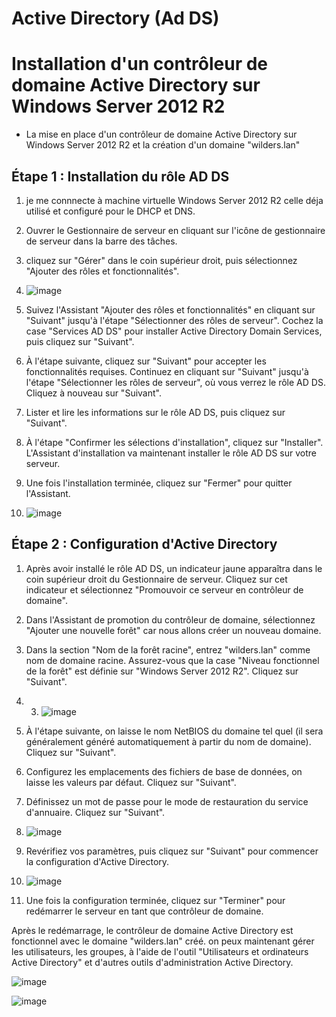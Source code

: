# Active Directory (Ad DS)

# Installation d'un contrôleur de domaine Active Directory sur Windows Server 2012 R2

- La mise en place d'un contrôleur de domaine Active Directory sur Windows Server 2012 R2 et la création d'un domaine "wilders.lan"

## Étape 1 : Installation du rôle AD DS

1. je me connnecte à machine virtuelle Windows Server 2012 R2 celle déja utilisé et configuré pour le DHCP et DNS.

2. Ouvrer le Gestionnaire de serveur en cliquant sur l'icône de gestionnaire de serveur dans la barre des tâches.

3. cliquez sur "Gérer" dans le coin supérieur droit, puis sélectionnez "Ajouter des rôles et fonctionnalités".
   
5. ![image](https://github.com/manmaryem/adds/assets/137881827/ba6136f1-8331-4227-acd3-220c7eb734b4)


6. Suivez l'Assistant "Ajouter des rôles et fonctionnalités" en cliquant sur "Suivant" jusqu'à l'étape "Sélectionner des rôles de serveur". Cochez la case "Services AD DS" pour installer Active Directory Domain Services, puis cliquez sur "Suivant".

7. À l'étape suivante, cliquez sur "Suivant" pour accepter les fonctionnalités requises. Continuez en cliquant sur "Suivant" jusqu'à l'étape "Sélectionner les rôles de serveur", où vous verrez le rôle AD DS. Cliquez à nouveau sur "Suivant".

8. Lister et lire les informations sur le rôle AD DS, puis cliquez sur "Suivant".

9. À l'étape "Confirmer les sélections d'installation", cliquez sur "Installer". L'Assistant d'installation va maintenant installer le rôle AD DS sur votre serveur.

10. Une fois l'installation terminée, cliquez sur "Fermer" pour quitter l'Assistant.

11. ![image](https://github.com/manmaryem/adds/assets/137881827/5480be49-6bb2-43b2-8a4d-0346328cc36d)


## Étape 2 : Configuration d'Active Directory

1. Après avoir installé le rôle AD DS, un indicateur jaune apparaîtra dans le coin supérieur droit du Gestionnaire de serveur. Cliquez sur cet indicateur et sélectionnez "Promouvoir ce serveur en contrôleur de domaine".

2. Dans l'Assistant de promotion du contrôleur de domaine, sélectionnez "Ajouter une nouvelle forêt" car nous allons créer un nouveau domaine.

4. Dans la section "Nom de la forêt racine", entrez "wilders.lan" comme nom de domaine racine. Assurez-vous que la case "Niveau fonctionnel de la forêt" est définie sur "Windows Server 2012 R2". Cliquez sur "Suivant".

5. 3. ![image](https://github.com/manmaryem/adds/assets/137881827/051b632c-e748-49e6-9e98-4074cfa4e4cb)

6. À l'étape suivante, on laisse le nom NetBIOS du domaine tel quel (il sera généralement généré automatiquement à partir du nom de domaine). Cliquez sur "Suivant".

7. Configurez les emplacements des fichiers de base de données, on laisse les valeurs par défaut. Cliquez sur "Suivant".

8. Définissez un mot de passe pour le mode de restauration du service d'annuaire. Cliquez sur "Suivant".

9. ![image](https://github.com/manmaryem/adds/assets/137881827/0eb8f94b-eef2-4898-a661-e6f61438703a)


10. Revérifiez vos paramètres, puis cliquez sur "Suivant" pour commencer la configuration d'Active Directory.

11. ![image](https://github.com/manmaryem/adds/assets/137881827/a22b0003-dbb2-4003-b297-cb57ccbfc57f)


13. Une fois la configuration terminée, cliquez sur "Terminer" pour redémarrer le serveur en tant que contrôleur de domaine.

Après le redémarrage, le contrôleur de domaine Active Directory est fonctionnel avec le domaine "wilders.lan" créé. on peux maintenant gérer les utilisateurs, les groupes, à l'aide de l'outil "Utilisateurs et ordinateurs Active Directory" et d'autres outils d'administration Active Directory.

![image](https://github.com/manmaryem/adds/assets/137881827/97198d7d-e134-487c-ad6a-1386243772bf)

![image](https://github.com/manmaryem/adds/assets/137881827/3423099d-531f-477d-bcc1-95ddd4b503c9)

